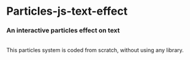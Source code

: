 # Particles-js-text-effect
<H3>An interactive particles effect on text</H3><br>
This particles system is coded from scratch, without using any library.
